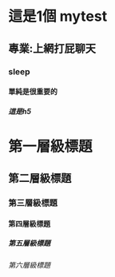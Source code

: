 # 這是1個   mytest
## 專業:上網打屁聊天
### sleep
#### 單純是很重要的
##### 這是h5


# 第一層級標題
## 第二層級標題
### 第三層級標題
#### 第四層級標題
##### 第五層級標題
###### 第六層級標題
